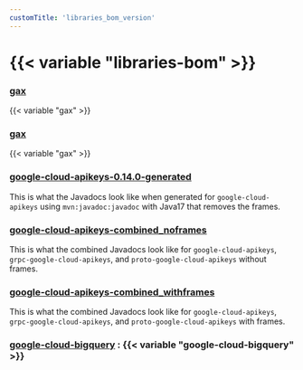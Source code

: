 ```yaml
---
customTitle: 'libraries_bom_version'
---
```


# {{< variable "libraries-bom" >}}

### [gax](https://'github_repo'/gax/)
{{< variable "gax" >}}

### [gax](/gax/)
{{< variable "gax" >}}

### [google-cloud-apikeys-0.14.0-generated](https://alicejli.github.io/java-cloud-bom/google-cloud-apikeys-0.11.0-generated/apidocs/)
This is what the Javadocs look like when generated for `google-cloud-apikeys` using `mvn:javadoc:javadoc` with Java17 that removes the frames.

### [google-cloud-apikeys-combined_noframes](https://alicejli.github.io/java-cloud-bom/google-cloud-apikeys-0.11.0-combined_noframes/apidocs/)
This is what the combined Javadocs look like for `google-cloud-apikeys`, `grpc-google-cloud-apikeys`, and `proto-google-cloud-apikeys` without frames.

### [google-cloud-apikeys-combined_withframes](https://alicejli.github.io/java-cloud-bom/google-cloud-apikeys-0.11.0-combined_withframes/apidocs/)
This is what the combined Javadocs look like for `google-cloud-apikeys`, `grpc-google-cloud-apikeys`, and `proto-google-cloud-apikeys` with frames.

### [google-cloud-bigquery](/google-cloud-bigquery/) : {{< variable "google-cloud-bigquery" >}}



